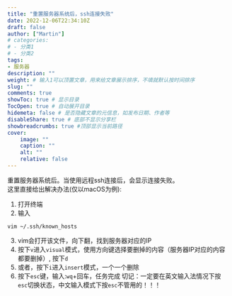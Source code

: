 ```yaml
---
title: "重置服务器系统后，ssh连接失败"
date: 2022-12-06T22:34:10Z
draft: false
author: ["Martin"]
# categories: 
# - 分类1
# - 分类2
tags: 
- 服务器
description: ""
weight: # 输入1可以顶置文章，用来给文章展示排序，不填就默认按时间排序
slug: ""
comments: true
showToc: true # 显示目录
TocOpen: true # 自动展开目录
hidemeta: false # 是否隐藏文章的元信息，如发布日期、作者等
disableShare: true # 底部不显示分享栏
showbreadcrumbs: true #顶部显示当前路径
cover:
    image: ""
    caption: ""
    alt: ""
    relative: false
---
```

重置服务器系统后。当使用远程ssh连接后，会显示连接失败。
</br>这里直接给出解决办法(仅以macOS为例):
1. 打开终端
2. 输入
```
vim ~/.ssh/known_hosts
```
3. vim会打开该文件，向下翻，找到服务器对应的IP
4. 按下```v```进入```visual```模式，使用方向键选择要删掉的内容（服务器IP对应的内容都要删掉）, 按下```d```
5. 或者，按下```i```进入```insert```模式，一个一个删除
6. 按下```esc```键，输入:```wq```+回车，任务完成
切记：一定要在英文输入法情况下按```esc```切换状态，中文输入模式下按```esc```不管用的！！！